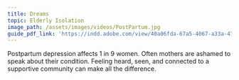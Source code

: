 ```yaml
---
title: Dreams
topic: Elderly Isolation
image_path: /assets/images/videos/PostPartum.jpg
guide_pdf_link: 'https://indd.adobe.com/view/40a06fda-67a5-4067-a33a-47f64cc896c9'
---
```



Postpartum depression affects 1 in 9 women. Often mothers are ashamed to speak about their condition. Feeling heard, seen, and connected to a supportive community can make all the difference.